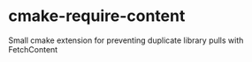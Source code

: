 # cmake-require-content
Small cmake extension for preventing duplicate library pulls with FetchContent
